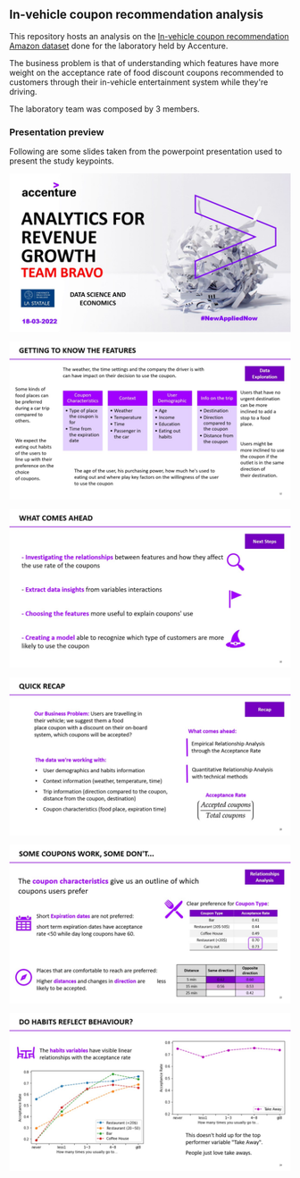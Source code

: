 ##  In-vehicle coupon recommendation analysis
This repository hosts an analysis on the [In-vehicle coupon recommendation Amazon dataset](https://www.kaggle.com/datasets/mathurinache/invehicle-coupon-recommendation) done for the laboratory held by Accenture.

The business problem is that of understanding which features have more weight on the acceptance rate of food discount coupons recommended to customers through their in-vehicle entertainment system while they're driving.

The laboratory team was composed by 3 members.

### Presentation preview
Following are some slides taken from the powerpoint presentation used to present the study keypoints.

![slide1](Slide1.jpg)

![slide12](Slide12.jpg)

![slide16](Slide16.jpg)

![slide20](Slide20.jpg)

![slide23](Slide23.jpg)

![slide24](Slide24.jpg)
